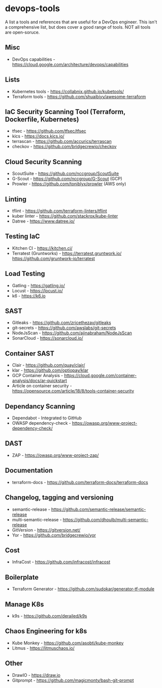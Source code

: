 # devops-tools
A list a tools and references that are useful for a DevOps engineer. This isn't a comprehensive list, but does cover a good range of tools. NOT all tools are open-soruce.

## Misc
- DevOps capabilities - https://cloud.google.com/architecture/devops/capabilities

## Lists
- Kubernetes tools - https://collabnix.github.io/kubetools/
- Terraform tools - https://github.com/shuaibiyy/awesome-terraform


## IaC Security Scanning Tool (Terraform, Dockerfile, Kubernetes)
- tfsec - https://github.com/tfsec/tfsec
- kics - https://docs.kics.io/
- terrascan - https://github.com/accurics/terrascan
- checkov - https://github.com/bridgecrewio/checkov

## Cloud Security Scanning
- ScoutSuite - https://github.com/nccgroup/ScoutSuite
- G-Scout - https://github.com/nccgroup/G-Scout (GCP)
- Prowler - https://github.com/toniblyx/prowler (AWS only)

## Linting
- tflint - https://github.com/terraform-linters/tflint
- kuber linter - https://github.com/stackrox/kube-linter
- Datree - https://www.datree.io/

## Testing IaC
- Kitchen CI - https://kitchen.ci/
- Terratest (Gruntworks) - https://terratest.gruntwork.io/  https://github.com/gruntwork-io/terratest

## Load Testing 
- Gatling - https://gatling.io/
- Locust - https://locust.io/
- k6 - https://k6.io

## SAST
- Gitleaks - https://github.com/zricethezav/gitleaks
- git-secrets - https://github.com/awslabs/git-secrets
- NodeJsScan - https://github.com/ajinabraham/NodeJsScan
- SonarCloud - https://sonarcloud.io/

## Container SAST
- Clair - https://github.com/quay/clair/
- klar - https://github.com/optiopay/klar
- GCP Container Analysis - https://cloud.google.com/container-analysis/docs/ar-quickstart
- Article on container security - https://opensource.com/article/18/8/tools-container-security

## Dependancy Scanning
- Dependabot - Integrated to GitHub
- OWASP dependency-check - https://owasp.org/www-project-dependency-check/

## DAST
- ZAP - https://owasp.org/www-project-zap/

## Documentation
- terraform-docs - https://github.com/terraform-docs/terraform-docs

## Changelog, tagging and versioning
- semantic-release - https://github.com/semantic-release/semantic-release
- multi-semantic-release - https://github.com/dhoulb/multi-semantic-release
- GitVersion - https://gitversion.net/
- Yor - https://github.com/bridgecrewio/yor

## Cost
- InfraCost - https://github.com/infracost/infracost

## Boilerplate
- Terraform Generator - https://github.com/sudokar/generator-tf-module

## Manage K8s
- k9s - https://github.com/derailed/k9s

## Chaos Engineering for k8s
- Kube Monkey - https://github.com/asobti/kube-monkey 
- Litmus - https://litmuschaos.io/ 

## Other
- DrawIO - https://draw.io
- Gitprompt - https://github.com/magicmonty/bash-git-prompt